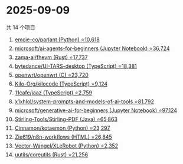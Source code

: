 # 2025-09-09

共 14 个项目

<!-- BEGIN GITHUB -->
<!-- 最后更新时间 2025-09-09 16:12:48 +0800 -->
1. [emcie-co/parlant (Python) ⭐10,618](https://github.com/emcie-co/parlant)
1. [microsoft/ai-agents-for-beginners (Jupyter Notebook) ⭐36,724](https://github.com/microsoft/ai-agents-for-beginners)
1. [zama-ai/fhevm (Rust) ⭐17,737](https://github.com/zama-ai/fhevm)
1. [bytedance/UI-TARS-desktop (TypeScript) ⭐18,381](https://github.com/bytedance/UI-TARS-desktop)
1. [openwrt/openwrt (C) ⭐23,720](https://github.com/openwrt/openwrt)
1. [Kilo-Org/kilocode (TypeScript) ⭐9,124](https://github.com/Kilo-Org/kilocode)
1. [11cafe/jaaz (TypeScript) ⭐2,759](https://github.com/11cafe/jaaz)
1. [x1xhlol/system-prompts-and-models-of-ai-tools ⭐81,792](https://github.com/x1xhlol/system-prompts-and-models-of-ai-tools)
1. [microsoft/generative-ai-for-beginners (Jupyter Notebook) ⭐97,124](https://github.com/microsoft/generative-ai-for-beginners)
1. [Stirling-Tools/Stirling-PDF (Java) ⭐65,863](https://github.com/Stirling-Tools/Stirling-PDF)
1. [Cinnamon/kotaemon (Python) ⭐23,297](https://github.com/Cinnamon/kotaemon)
1. [Zie619/n8n-workflows (HTML) ⭐26,845](https://github.com/Zie619/n8n-workflows)
1. [Vector-Wangel/XLeRobot (Python) ⭐2,352](https://github.com/Vector-Wangel/XLeRobot)
1. [uutils/coreutils (Rust) ⭐21,256](https://github.com/uutils/coreutils)
<!-- END GITHUB -->